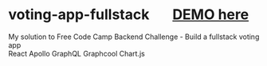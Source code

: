 # voting-app-fullstack   &nbsp; &nbsp; &nbsp; [DEMO here](http://voting-app-fullstack-ziwei.surge.sh/)
My solution to Free Code Camp Backend Challenge - Build a fullstack voting app <br/>
React   Apollo   GraphQL   Graphcool   Chart.js
